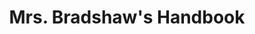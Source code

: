 ---
title: "Mrs. Bradshaw's Handbook"
storyType: illustrated
connections:
  prequel:
    - raising-steam
---